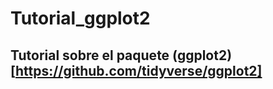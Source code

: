 # **Tutorial_ggplot2**
## Tutorial sobre el paquete (ggplot2)[https://github.com/tidyverse/ggplot2]
